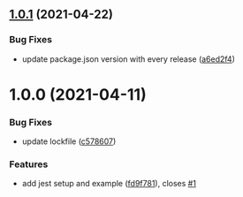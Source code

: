 ## [1.0.1](https://github.com/IPS-Hosting/node-typescript-starter/compare/v1.0.0...v1.0.1) (2021-04-22)


### Bug Fixes

* update package.json version with every release ([a6ed2f4](https://github.com/IPS-Hosting/node-typescript-starter/commit/a6ed2f4eaa826561b780cfd20d32872d57174104))

# 1.0.0 (2021-04-11)


### Bug Fixes

* update lockfile ([c578607](https://github.com/IPS-Hosting/node-typescript-starter/commit/c578607246654bcc41da07064402710d9d4296ad))


### Features

* add jest setup and example ([fd9f781](https://github.com/IPS-Hosting/node-typescript-starter/commit/fd9f781d2fa25a2faee5dacb8512b08da70a698a)), closes [#1](https://github.com/IPS-Hosting/node-typescript-starter/issues/1)

